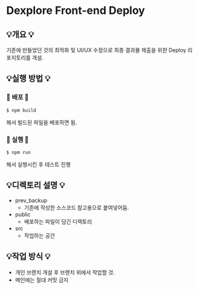 # Dexplore Front-end Deploy

## 💡개요 💡
기존에 만들었던 것의 최적화 및 UI/UX 수정으로 최종 결과물 제출을 위한 Deploy 리포지토리를 개설.

## 💡실행 방법 💡
### 🚀 배포 🚀
``` shell
$ npm build 
```
해서 빌드된 파일을 배포하면 됨.

### 🚀 실행 🚀
```shell
$ npm run
```
해서 실행시킨 후 테스트 진행

## 💡디렉토리 설명 💡
- prev_backup
  - 기존에 작성한 소스코드 참고용으로 붙여넣어둠.
- public
  - 배포하는 파일이 담긴 디렉토리
- src
  - 작업하는 공간

## 💡작업 방식 💡
- 개인 브랜치 개설 후 브랜치 위에서 작업할 것.
- 메인에는 절대 커밋 금지